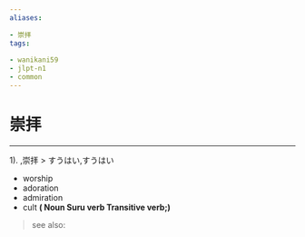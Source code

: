 ```yaml
---
aliases:
    
- 崇拝
tags:
    
- wanikani59
- jlpt-n1
- common
---
```


# 崇拝
---
1).
,崇拝 > すうはい,すうはい

- worship
- adoration
- admiration
- cult
**( Noun Suru verb Transitive verb;)**
> see also: 
            